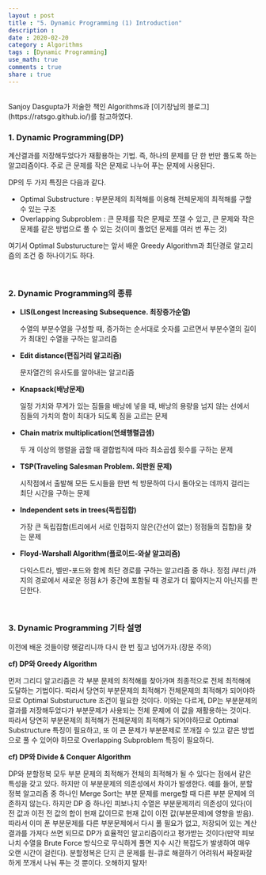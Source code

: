 ```yaml
---
layout : post
title : "5. Dynamic Programming (1) Introduction"
description :
date : 2020-02-20
category : Algorithms
tags : [Dynamic Programming]
use_math: true
comments : true
share : true
---
```


<br/>
Sanjoy Dasgupta가 저술한 책인 Algorithms과 [이기창님의 블로그](https://ratsgo.github.io/)를 참고하였다.

<br/>

### 1. Dynamic Programming(DP)

계산결과를 저장해두었다가 재활용하는 기법. 즉, 하나의 문제를 단 한 번만 풀도록 하는 알고리즘이다. 주로 큰 문제를 작은 문제로 나누어 푸는 문제에 사용된다.

DP의 두 가지 특징은 다음과 같다.

- Optimal Substructure : 부분문제의 최적해를 이용해 전체문제의 최적해를 구할 수 있는 구조
- Overlapping Subproblem : 큰 문제를 작은 문제로 쪼갤 수 있고, 큰 문제와 작은 문제를 같은 방법으로 풀 수 있는 것(이미 풀었던 문제를 여러 번 푸는 것)

여기서 Optimal Substuructure는 앞서 배운 Greedy Algorithm과 최단경로 알고리즘의 조건 중 하나이기도 하다.

<br/>

### 2. Dynamic Programming의 종류

- **LIS(Longest Increasing Subsequence. 최장증가순열)**

  수열의 부분수열을 구성할 때, 증가하는 순서대로 숫자를 고르면서 부분수열의 길이가 최대인 수열을 구하는 알고리즘

- **Edit distance(편집거리 알고리즘)**

  문자열간의 유사도를 알아내는 알고리즘

- **Knapsack(배낭문제)**

  일정 가치와 무게가 있는 짐들을 배낭에 넣을 때, 배낭의 용량을 넘지 않는 선에서 짐들의 가치의 합이 최대가 되도록 짐을 고르는 문제

- **Chain matrix multiplication(연쇄행렬곱셈)**

  두 개 이상의 행렬을 곱할 때 결합법칙에 따라 최소곱셈 횟수를 구하는 문제

- **TSP(Traveling Salesman Problem. 외판원 문제)**

  시작점에서 출발해 모든 도시들을 한번 씩 방문하여 다시 돌아오는 데까지 걸리는 최단 시간을 구하는 문제

- **Independent sets in trees(독립집합)**

  가장 큰 독립집합(트리에서 서로 인접하지 않은(간선이 없는) 정점들의 집합)을 찾는 문제

- **Floyd-Warshall Algorithm(플로이드-와샬 알고리즘)**

  다익스트라, 벨만-포드와 함께 최단 경로를 구하는 알고리즘 중 하나. 정점 $i$부터 $j$까지의 경로에서 새로운 정점 $k$가 중간에 포함될 때 경로가 더 짧아지는지 아닌지를 판단한다.

<br/>

### 3. Dynamic Programming 기타 설명

이전에 배운 것들이랑 헷갈리니까 다시 한 번 짚고 넘어가자.(장문 주의)

**cf) DP와 Greedy Algorithm**

먼저 그리디 알고리즘은 각 부분 문제의 최적해를 찾아가며 최종적으로 전체 최적해에 도달하는 기법이다. 따라서 당연히 부분문제의 최적해가 전체문제의 최적해가 되어야하므로 Optimal Substuructure 조건이 필요한 것이다. 이와는 다르게, DP는 부분문제의 결과를 저장해두었다가 부분문제가 사용되는 전체 문제에 이 값을 재활용하는 것이다. 따라서 당연히 부분문제의 최적해가 전체문제의 최적해가 되어야하므로 Optimal Substructure 특징이 필요하고, 또 이 큰 문제가 부분문제로 쪼개질 수 있고 같은 방법으로 풀 수 있어야 하므로 Overlapping Subproblem 특징이 필요하다. 

**cf) DP와 Divide & Conquer Algorithm**

DP와 분할정복 모두 부분 문제의 최적해가 전체의 최적해가 될 수 있다는 점에서 같은 특성을 갖고 있다. 하지만 이 부분문제의 의존성에서 차이가 발생한다. 예를 들어, 분할 정복 알고리즘 중 하나인 Merge Sort는 부분 문제를 merge할 때 다른 부분 문제에 의존하지 않는다. 하지만 DP 중 하나인 피보나치 수열은 부분문제끼리 의존성이 있다(이전 값과 이전 전 값의 합이 현재 값이므로 현재 값이 이전 값(부분문제)에 영향을 받음).  
따라서 이미 푼 부분문제를 다른 부분문제에서 다시 풀 필요가 없고, 저장되어 있는 계산 결과를 가져다 쓰면 되므로 DP가 효율적인 알고리즘이라고 평가받는 것이다(만약 피보나치 수열을 Brute Force 방식으로 무식하게 풀면 지수 시간 복잡도가 발생하여 매우 오랜 시간이 걸린다). 분할정복은 단지 큰 문제를 원-큐로 해결하기 어려워서 짜잘짜잘하게 쪼개서 나눠 푸는 것 뿐이다. 오해하지 말자!

<br/>








